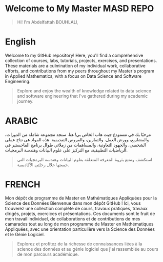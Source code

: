 # Welcome to My Master MASD REPO

> Hi! I'm Abdelfattah BOUHLALI, 


#  English

Welcome to my GitHub repository! Here, you'll find a comprehensive collection of courses, labs, tutorials, projects, exercises, and presentations. These materials are a culmination of my individual work, collaborative efforts, and contributions from my peers throughout my Master's program in Applied Mathematics, with a focus on Data Science and Software Engineering. 
> Explore and enjoy the wealth of knowledge related to data science and software engineering that I've gathered during my academic journey.

#  ARABIC
مرحبًا بك في مستودع جيت هاب الخاص بي! هنا، ستجد مجموعة شاملة من الدورات، والمشاريع، وورش العمل، والتمارين، والعروض التقديمية. هذه المواد هي نتاج عملي الشخصي، والجهود التعاونية، والمساهمات من زملائي طوال برنامج الماجستير في الرياضيات التطبيقية، مع التركيز على علوم البيانات وهندسة البرمجيات.
> استكشف وتمتع بثروة المعرفة المتعلقة بعلوم البيانات وهندسة البرمجيات التي جمعتها خلال رحلتي الأكاديمية.


#  FRENCH
Mon dépôt de programme de Master en Mathématiques Appliquées pour la Science des Données Bienvenue dans mon dépôt GitHub ! Ici, vous trouverez une collection complète de cours, travaux pratiques, travaux dirigés, projets, exercices et présentations. Ces documents sont le fruit de mon travail individuel, de collaborations et de contributions de mes camarades tout au long de mon programme de Master en Mathématiques Appliquées, avec une orientation particulière vers la Science des Données et le Génie Logiciel. 
> Explorez et profitez de la richesse de connaissances liées à la science des données et au génie logiciel que j'ai rassemblée au cours de mon parcours académique.
